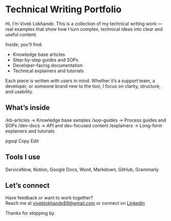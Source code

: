 # Technical Writing Portfolio

Hi, I’m Vivek Lokhande. This is a collection of my technical writing work — real examples that show how I turn complex, technical ideas into clear and useful content.

Inside, you’ll find:

- Knowledge base articles  
- Step-by-step guides and SOPs  
- Developer-facing documentation  
- Technical explainers and tutorials  

Each piece is written with users in mind. Whether it’s a support team, a developer, or someone brand new to the tool, I focus on clarity, structure, and usability.

## What’s inside

/kb-articles → Knowledge base samples
/sop-guides → Process guides and SOPs
/dev-docs → API and dev-focused content
/explainers → Long-form explainers and tutorials

pgsql
Copy
Edit

## Tools I use

ServiceNow, Notion, Google Docs, Word, Markdown, GitHub, Grammarly

## Let’s connect

Have feedback or want to work together?  
Reach me at viveklokhande89@gmail.com or connect on [LinkedIn](https://www.linkedin.com/in/viveklokhande/)

Thanks for stopping by.